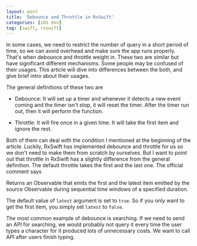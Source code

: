 ```yaml
---
layout: post
title: 'Debounce and Throttle in RxSwift'
categories: [iOS dev]
tag: [swift, rxswift]
---
```


In some cases, we need to restrict the number of query in a short period of time, so we can avoid overhead and make sure the app runs properly. That's when debounce and throttle weight in. These two are similar but have significant different mechanisms. Some people may be confused of their usages. This article will dive into differences between the both, and give brief intro about their usages. 

The general definitions of these two are

* Debounce: It will set up a timer and whenever it detects a new event coming and the timer isn't stop, it will reset the timer. After the timer run out, then it will perform the function. 

* Throttle: It will fire once in a given time. It will take the first item and ignore the rest.

Both of them can deal with the condition I mentioned at the beginning of the article. Luckily, RxSwift has implemented debounce and throttle for us so we don't need to make them from scratch by ourselves. But I want to point out that throttle in RxSwift has a slightly difference from the general definition. The default throttle takes the first and the last one. The official comment says

>
Returns an Observable that emits the first and the latest item emitted by the source Observable during sequential time windows of a specified duration.
>

The default value of `latest` argument is set to `true`. So if you only want to get the first item, you simply set `latest` to `false`. 

The most common example of debounce is searching. If we need to send an API for searching, we would probably not query it every time the user types a character for it produced lots of unnecessary costs. We want to call API after users finish typing. 



